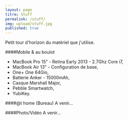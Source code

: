```yaml
---
layout: page
titre: Stuff
permalink: /stuff/
img: upload/stuff.jpg
published: true
---
```


Petit tour d'horizon du matériel que j'utilise.

####Mobile & au boulot
* MacBook Pro 15" - Retina Early 2013 - 2.7Ghz Core i7,
* MacBook Air 13" - Configuration de base,
* One+ One 64Gio,
* Batterie Anker - 15000mAh,
* Casque Marshall Major,
* Pebble Smartwatch,
* YubiKey. 
  
####@t home (Bureau)
A venir...

####Photo/Vidéo
A venir...


[klat00]:	http://klat00.org/